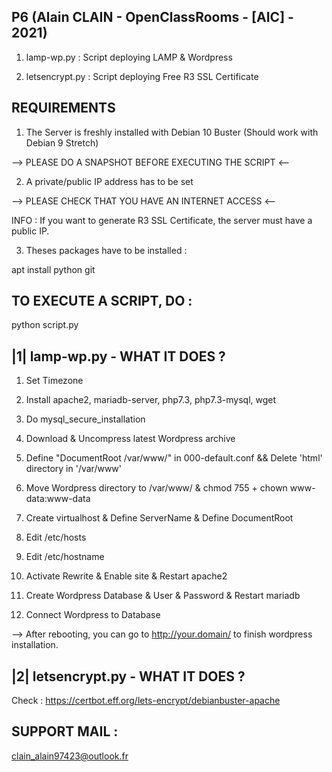 ## P6 (Alain CLAIN - OpenClassRooms - [AIC] - 2021) ##

1) lamp-wp.py : Script deploying LAMP & Wordpress

2) letsencrypt.py : Script deploying Free R3 SSL Certificate

## REQUIREMENTS ##

1) The Server is freshly installed with Debian 10 Buster (Should work with Debian 9 Stretch)

--> PLEASE DO A SNAPSHOT BEFORE EXECUTING THE SCRIPT <--

2) A private/public IP address has to be set

--> PLEASE CHECK THAT YOU HAVE AN INTERNET ACCESS <--

INFO : If you want to generate R3 SSL Certificate, the server must have a public IP. 

3) Theses packages have to be installed :

apt install python git

## TO EXECUTE A SCRIPT, DO :

python script.py

## |1| lamp-wp.py - WHAT IT DOES ? ##

1) Set Timezone

2) Install apache2, mariadb-server, php7.3, php7.3-mysql, wget

3) Do mysql_secure_installation

4) Download & Uncompress latest Wordpress archive

5) Define "DocumentRoot /var/www/" in 000-default.conf && Delete 'html' directory in '/var/www'

6) Move Wordpress directory to /var/www/ & chmod 755 + chown www-data:www-data

7) Create virtualhost & Define ServerName & Define DocumentRoot

8) Edit /etc/hosts

9) Edit /etc/hostname

10) Activate Rewrite & Enable site & Restart apache2

11) Create Wordpress Database & User & Password & Restart mariadb

12) Connect Wordpress to Database

--> After rebooting, you can go to http://your.domain/ to finish wordpress installation.

## |2| letsencrypt.py - WHAT IT DOES ? ##

Check : https://certbot.eff.org/lets-encrypt/debianbuster-apache

## SUPPORT MAIL :

clain_alain97423@outlook.fr
